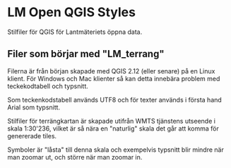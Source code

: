 # LM Open QGIS Styles
Stilfiler för QGIS för Lantmäteriets öppna data.

## Filer som börjar med "LM_terrang"
Filerna är från början skapade med QGIS 2.12 (eller senare) på en Linux klient. För Windows och Mac klienter så kan detta innebära problem med teckekodtabell och typsnitt.

Som teckenkodstabell används UTF8 och för texter används i första hand Arial som typsnitt.

Stilfiler för terrängkartan är skapade utifrån WMTS tjänstens utseende i skala 1:30'236, vilket är så nära en "naturlig" skala det går att komma för genererade tiles. 

Symboler är "låsta" till denna skala och exempelvis typsnitt blir mindre när man zoomar ut, och större när man zoomar in.

